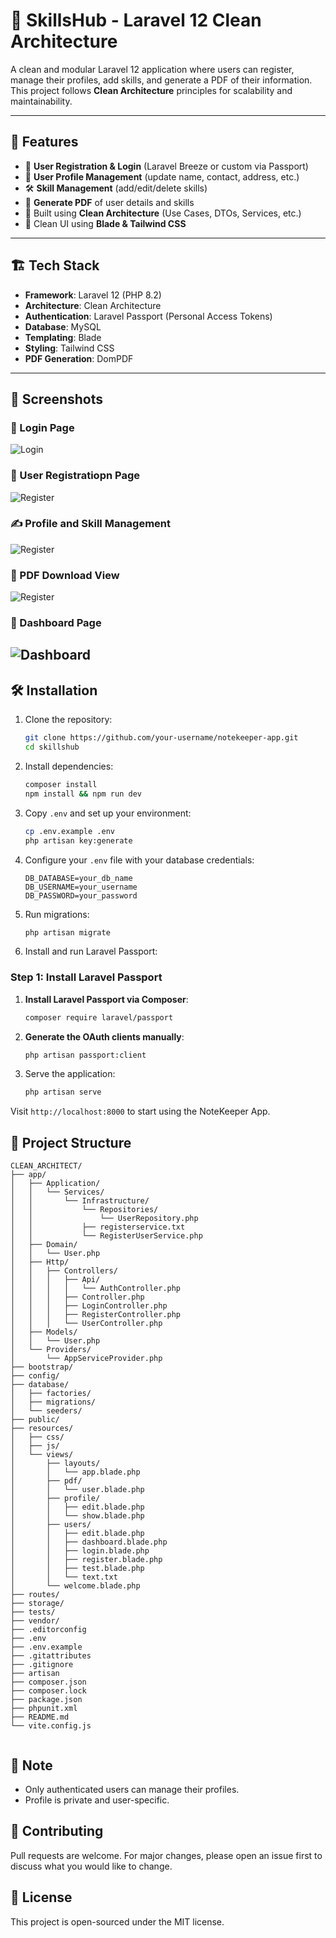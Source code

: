 # 🧠 SkillsHub - Laravel 12 Clean Architecture

A clean and modular Laravel 12 application where users can register, manage their profiles, add skills, and generate a PDF of their information. This project follows **Clean Architecture** principles for scalability and maintainability.

---

## 🚀 Features

- 🔐 **User Registration & Login** (Laravel Breeze or custom via Passport)
- 👤 **User Profile Management** (update name, contact, address, etc.)
- 🛠️ **Skill Management** (add/edit/delete skills)
- 📄 **Generate PDF** of user details and skills
- 🎯 Built using **Clean Architecture** (Use Cases, DTOs, Services, etc.)
- 🎨 Clean UI using **Blade & Tailwind CSS**

---

## 🏗️ Tech Stack

- **Framework**: Laravel 12 (PHP 8.2)
- **Architecture**: Clean Architecture
- **Authentication**: Laravel Passport (Personal Access Tokens)
- **Database**: MySQL
- **Templating**: Blade
- **Styling**: Tailwind CSS
- **PDF Generation**: DomPDF

---

## 📸 Screenshots


### 🔐 Login Page
![Login](public/images/login.png)


### 👤 User Registratiopn Page
![Register](public/images/register.png)

### ✍️ Profile and Skill Management
![Register](public/images/edit.png)

### 📄 PDF Download View
![Register](public/images/pdf.png)

### 👤 Dashboard Page
![Dashboard](public/images/dashboard.png)
---





## 🛠️  Installation

1. Clone the repository:

   ```bash
   git clone https://github.com/your-username/notekeeper-app.git
   cd skillshub
   ```

2. Install dependencies:

   ```bash
   composer install
   npm install && npm run dev
   ```

3. Copy `.env` and set up your environment:

   ```bash
   cp .env.example .env
   php artisan key:generate
   ```

4. Configure your `.env` file with your database credentials:

   ```env
   DB_DATABASE=your_db_name
   DB_USERNAME=your_username
   DB_PASSWORD=your_password
   ```

5. Run migrations:

   ```bash
   php artisan migrate
   ```

6. Install and run Laravel Passport:

  ### Step 1: Install Laravel Passport

1. **Install Laravel Passport via Composer**:

   ```bash
   composer require laravel/passport
2. **Generate the OAuth clients manually**:
   ```bash
   php artisan passport:client

   ```

7. Serve the application:

   ```bash
   php artisan serve
   ```

Visit `http://localhost:8000` to start using the NoteKeeper App.

## 📁 Project Structure

```
CLEAN_ARCHITECT/
├── app/
│   ├── Application/
│   │   └── Services/
│   │       └── Infrastructure/
│   │           └── Repositories/
│   │               └── UserRepository.php
│   │           ├── registerservice.txt
│   │           └── RegisterUserService.php
│   ├── Domain/
│   │   └── User.php
│   ├── Http/
│   │   ├── Controllers/
│   │   │   ├── Api/
│   │   │   │   └── AuthController.php
│   │   │   ├── Controller.php
│   │   │   ├── LoginController.php
│   │   │   ├── RegisterController.php
│   │   │   └── UserController.php
│   ├── Models/
│   │   └── User.php
│   └── Providers/
│       └── AppServiceProvider.php
├── bootstrap/
├── config/
├── database/
│   ├── factories/
│   ├── migrations/
│   └── seeders/
├── public/
├── resources/
│   ├── css/
│   ├── js/
│   └── views/
│       ├── layouts/
│       │   └── app.blade.php
│       ├── pdf/
│       │   └── user.blade.php
│       ├── profile/
│       │   ├── edit.blade.php
│       │   └── show.blade.php
│       ├── users/
│       │   ├── edit.blade.php
│       │   ├── dashboard.blade.php
│       │   ├── login.blade.php
│       │   ├── register.blade.php
│       │   ├── test.blade.php
│       │   └── text.txt
│       └── welcome.blade.php
├── routes/
├── storage/
├── tests/
├── vendor/
├── .editorconfig
├── .env
├── .env.example
├── .gitattributes
├── .gitignore
├── artisan
├── composer.json
├── composer.lock
├── package.json
├── phpunit.xml
├── README.md
└── vite.config.js


```

## 📌 Note

- Only authenticated users can manage their profiles.
- Profile is private and user-specific.


## 🤝 Contributing

Pull requests are welcome. For major changes, please open an issue first to discuss what you would like to change.

## 📄 License

This project is open-sourced under the MIT license.
